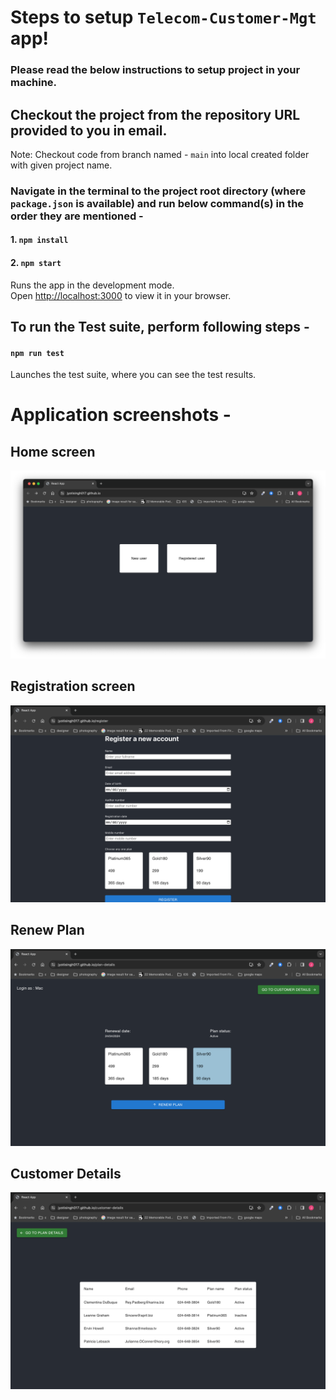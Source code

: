 # Steps to setup `Telecom-Customer-Mgt` app!

### Please read the below instructions to setup project in your machine.


## Checkout the project from the repository URL provided to you in email.
Note: Checkout code from branch named - `main` into local created folder with given project name.

### Navigate in the terminal to the project root directory (where `package.json` is available) and run below command(s) in the order they are mentioned -
#### 1. `npm install`
#### 2. `npm start`

Runs the app in the development mode.\
Open [http://localhost:3000](http://localhost:3000) to view it in your browser.


## To run the Test suite, perform following steps - 
#### `npm run test`

Launches the test suite, where you can see the test results.

# Application screenshots -
## Home screen
![Home Screen](https://github.com/Jyotisingh017/Telecom-Customer-Mgt/blob/main/images/HomeScreen.png)

## Registration screen
![Registration screen](https://github.com/Jyotisingh017/Telecom-Customer-Mgt/blob/main/images/Registration.png)

## Renew Plan
![Renew Plan](https://github.com/Jyotisingh017/Telecom-Customer-Mgt/blob/main/images/RenewPlan.png)

## Customer Details
![Customer Details](https://github.com/Jyotisingh017/Telecom-Customer-Mgt/blob/main/images/CustomerDetails.png)
